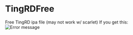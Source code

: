 # TingRDFree
Free TingRD ipa file (may not work w/ scarlet)
If you get this:
![Error message](https://i.ibb.co/F4fhp0g/039203-FD-3-C2-F-48-B0-AB21-28-FFD2634-CB7.png)
